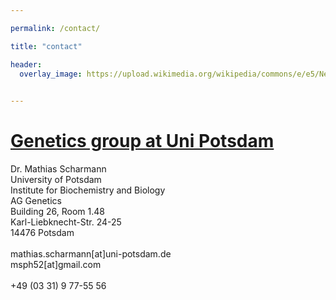 ```yaml
---

permalink: /contact/

title: "contact"

header:
  overlay_image: https://upload.wikimedia.org/wikipedia/commons/e/e5/Neues_Palais_Sanssouci.jpg
  

---
```



# [Genetics group at Uni Potsdam](https://www.uni-potsdam.de/en/ibb-genetik/index)



Dr. Mathias Scharmann\
University of Potsdam\
Institute for Biochemistry and Biology\
AG Genetics\
Building 26, Room 1.48\
Karl-Liebknecht-Str. 24-25\
14476 Potsdam\
\
mathias.scharmann[at]uni-potsdam.de\
msph52[at]gmail.com\
\
+49 (03 31) 9 77-55 56
